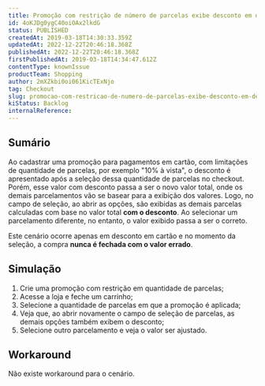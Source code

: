 ```yaml
---
title: Promoção com restrição de número de parcelas exibe desconto em demais parcelas no combo de seleção
id: 4oKJDg0ygC40oiOAx2lkdG
status: PUBLISHED
createdAt: 2019-03-18T14:30:33.359Z
updatedAt: 2022-12-22T20:46:18.368Z
publishedAt: 2022-12-22T20:46:18.368Z
firstPublishedAt: 2019-03-18T14:34:47.612Z
contentType: knownIssue
productTeam: Shopping
author: 2mXZkbi0oi061KicTExNjo
tag: Checkout
slug: promocao-com-restricao-de-numero-de-parcelas-exibe-desconto-em-demais-parcelas-no-combo-de-selecao
kiStatus: Backlog
internalReference: 
---
```


## Sumário

Ao cadastrar uma promoção para pagamentos em cartão, com limitações de quantidade de parcelas, por exemplo "10% à vista", o desconto é apresentado após a seleção dessa quantidade de parcelas no checkout. Porém, esse valor com desconto passa a ser o novo valor total, onde os demais parcelamentos vão se basear para a exibição dos valores. Logo, no campo de seleção, ao abrir as opções, são exibidas as demais parcelas calculadas com base no valor total __com o desconto__. Ao selecionar um parcelamento diferente, no entanto, o valor exibido passa a ser o correto. 

Este cenário ocorre apenas em desconto em cartão e no momento da seleção, a compra __nunca é fechada com o valor errado__.

## Simulação


1. Crie uma promoção com restrição em quantidade de parcelas;
2. Acesse a loja e feche um carrinho;
3. Selecione a quantidade de parcelas em que a promoção é aplicada;
4. Veja que, ao abrir novamente o campo de seleção de parcelas, as demais opções também exibem o desconto;
5. Selecione outro parcelamento e veja o valor ser ajustado.

## Workaround

Não existe workaround para o cenário.


